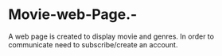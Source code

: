 # Movie-web-Page.-
A web page is created to display movie and genres. In order to communicate need to subscribe/create an account. 

